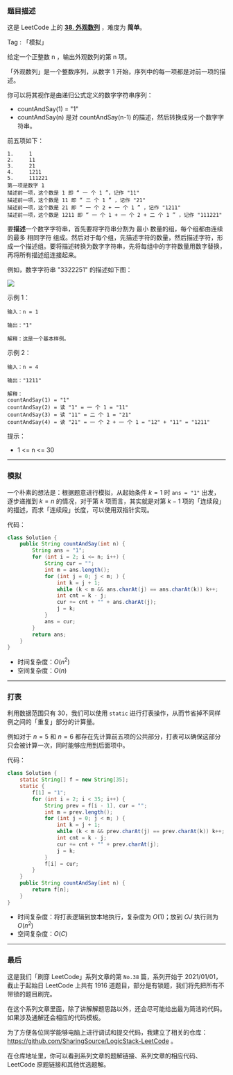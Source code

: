 ### 题目描述

这是 LeetCode 上的 **[38. 外观数列](https://leetcode-cn.com/problems/count-and-say/solution/shua-chuan-lc-100-mo-ni-ti-shi-yong-shao-w8jl/)** ，难度为 **简单**。

Tag : 「模拟」



给定一个正整数 n ，输出外观数列的第 n 项。

「外观数列」是一个整数序列，从数字 1 开始，序列中的每一项都是对前一项的描述。

你可以将其视作是由递归公式定义的数字字符串序列：
* countAndSay(1) = "1"
* countAndSay(n) 是对 countAndSay(n-1) 的描述，然后转换成另一个数字字符串。

前五项如下：
```
1.     1
2.     11
3.     21
4.     1211
5.     111221
第一项是数字 1 
描述前一项，这个数是 1 即 “ 一 个 1 ”，记作 "11"
描述前一项，这个数是 11 即 “ 二 个 1 ” ，记作 "21"
描述前一项，这个数是 21 即 “ 一 个 2 + 一 个 1 ” ，记作 "1211"
描述前一项，这个数是 1211 即 “ 一 个 1 + 一 个 2 + 二 个 1 ” ，记作 "111221"
```
要**描述**一个数字字符串，首先要将字符串分割为 最小 数量的组，每个组都由连续的最多 相同字符 组成。然后对于每个组，先描述字符的数量，然后描述字符，形成一个描述组。要将描述转换为数字字符串，先将每组中的字符数量用数字替换，再将所有描述组连接起来。

例如，数字字符串 "3322251" 的描述如下图：

![](https://assets.leetcode.com/uploads/2020/10/23/countandsay.jpg)


示例 1：
```
输入：n = 1

输出："1"

解释：这是一个基本样例。
```
示例 2：
```
输入：n = 4

输出："1211"

解释：
countAndSay(1) = "1"
countAndSay(2) = 读 "1" = 一 个 1 = "11"
countAndSay(3) = 读 "11" = 二 个 1 = "21"
countAndSay(4) = 读 "21" = 一 个 2 + 一 个 1 = "12" + "11" = "1211"
```

提示：
* 1 <= n <= 30

---

### 模拟

一个朴素的想法是：根据题意进行模拟，从起始条件 $k = 1$ 时 `ans = "1"` 出发，逐步递推到 $k = n$ 的情况，对于第 $k$ 项而言，其实就是对第 $k - 1$ 项的「连续段」的描述，而求「连续段」长度，可以使用双指针实现。

代码：
```Java
class Solution {
    public String countAndSay(int n) {
        String ans = "1";
        for (int i = 2; i <= n; i++) {
            String cur = "";
            int m = ans.length();
            for (int j = 0; j < m; ) {
                int k = j + 1;
                while (k < m && ans.charAt(j) == ans.charAt(k)) k++;
                int cnt = k - j;
                cur += cnt + "" + ans.charAt(j);
                j = k;
            }
            ans = cur;
        }
        return ans;
    }
}
```
* 时间复杂度：$O(n^2)$
* 空间复杂度：$O(n)$

---

### 打表

利用数据范围只有 $30$，我们可以使用 `static` 进行打表操作，从而节省掉不同样例之间的「重复」部分的计算量。

例如对于 $n = 5$ 和 $n = 6$ 都存在先计算前五项的公共部分，打表可以确保这部分只会被计算一次，同时能够应用到后面项中。

代码：
```Java
class Solution {
    static String[] f = new String[35];
    static {
        f[1] = "1";
        for (int i = 2; i < 35; i++) {
            String prev = f[i - 1], cur = "";
            int m = prev.length();
            for (int j = 0; j < m; ) {
                int k = j + 1;
                while (k < m && prev.charAt(j) == prev.charAt(k)) k++;
                int cnt = k - j;
                cur += cnt + "" + prev.charAt(j);
                j = k;
            }
            f[i] = cur;
        }
    }
    public String countAndSay(int n) {
        return f[n];
    }
}
```
* 时间复杂度：将打表逻辑到放本地执行，复杂度为 $O(1)$；放到 $OJ$ 执行则为 $O(n^2)$
* 空间复杂度：$O(C)$

---

### 最后

这是我们「刷穿 LeetCode」系列文章的第 `No.38` 篇，系列开始于 2021/01/01，截止于起始日 LeetCode 上共有 1916 道题目，部分是有锁题，我们将先把所有不带锁的题目刷完。

在这个系列文章里面，除了讲解解题思路以外，还会尽可能给出最为简洁的代码。如果涉及通解还会相应的代码模板。

为了方便各位同学能够电脑上进行调试和提交代码，我建立了相关的仓库：https://github.com/SharingSource/LogicStack-LeetCode 。

在仓库地址里，你可以看到系列文章的题解链接、系列文章的相应代码、LeetCode 原题链接和其他优选题解。


